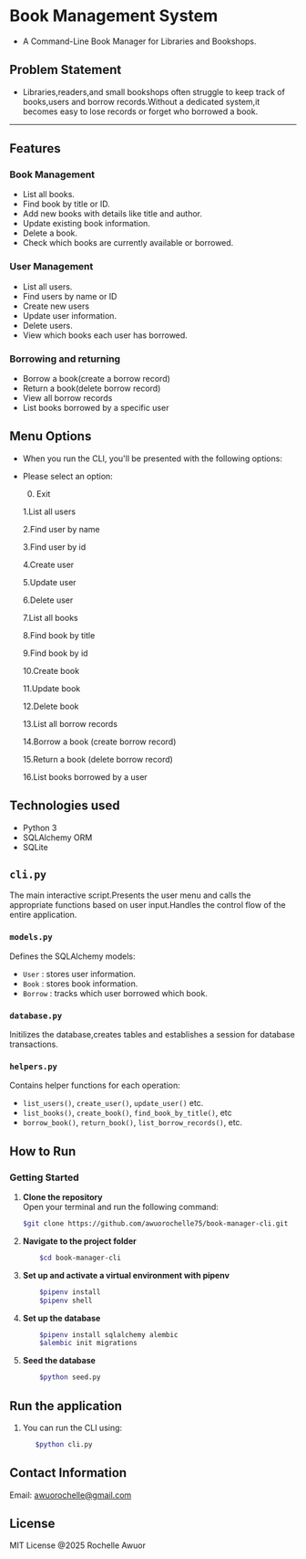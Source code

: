 # Book Management System
- A Command-Line Book Manager for Libraries and Bookshops.

## Problem Statement

- Libraries,readers,and small bookshops often struggle to keep track of books,users and borrow records.Without a dedicated system,it becomes easy to lose records or forget who borrowed a book.


***

## Features

### Book Management
- List all books.
- Find book by title or ID.
- Add new books with details like title and author.
- Update existing book information.
- Delete a book.
- Check which books are currently available or borrowed.

### User Management
- List all users.
- Find users by name or ID
- Create new users
- Update user information.
- Delete users.
- View which books each user has borrowed.

### Borrowing and returning
- Borrow a book(create a borrow record)
- Return a book(delete borrow record)
- View all borrow records
- List books borrowed by a specific user



## Menu Options
- When you run the CLI, you'll be presented with the following options:
 - Please select an option:

   0. Exit

   1.List all users

   2.Find user by name

   3.Find user by id

   4.Create user

   5.Update user

   6.Delete user

   7.List all books

   8.Find book by title

   9.Find book by id

   10.Create book

   11.Update book

   12.Delete book

   13.List all borrow records

   14.Borrow a book (create borrow record)

   15.Return a book (delete borrow record)

   16.List books borrowed by a user


## Technologies used
- Python 3
- SQLAlchemy ORM
- SQLite


## `cli.py`
The main interactive script.Presents the user menu and calls the appropriate functions based on user input.Handles the control flow of the entire application.

### `models.py`
Defines the SQLAlchemy models:
- `User` : stores user information.
- `Book` : stores book information.
- `Borrow` : tracks which user borrowed which book.


### `database.py`
Initilizes the database,creates tables and establishes a session for database transactions.

### `helpers.py`
Contains helper functions for each operation:
- `list_users()`, `create_user()`, `update_user()` etc.
- `list_books()`, `create_book()`, `find_book_by_title()`, etc
- `borrow_book()`, `return_book()`, `list_borrow_records()`, etc.

## How to Run
### Getting Started 
1. **Clone the repository**   
Open your terminal and run the following command:
    ```sh
    $git clone https://github.com/awuorochelle75/book-manager-cli.git

2. **Navigate to the project folder**
    ```sh
        $cd book-manager-cli

3. **Set up and activate a virtual environment with pipenv**
    ```sh
        $pipenv install
        $pipenv shell

4. **Set up the database**
    ```sh
        $pipenv install sqlalchemy alembic
        $alembic init migrations


5.  **Seed the database**
    ```sh
        $python seed.py

## **Run the application**
1. You can run the CLI using:
     ```sh
        $python cli.py

## Contact Information
 Email: awuorochelle@gmail.com


## License
 MIT License @2025 Rochelle Awuor










